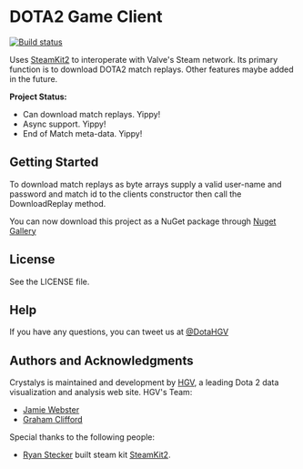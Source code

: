 # DOTA2 Game Client

[![Build status](https://ci.appveyor.com/api/projects/status/w4j21tvmftda3npk?svg=true)](https://ci.appveyor.com/project/RGBKnights/basilius)

Uses [SteamKit2](https://github.com/SteamRE/SteamKit) to interoperate with Valve's Steam network. Its primary function is to download DOTA2 match replays. Other features maybe added in the future.

**Project Status:**

- Can download match replays. Yippy!
- Async support. Yippy!
- End of Match meta-data. Yippy!

## Getting Started

To download match replays as byte arrays supply a valid user-name and password and match id to the clients constructor then call the DownloadReplay method.

You can now download this project as a NuGet package through [Nuget Gallery](https://www.nuget.org/packages/HGV.Crystalys/)

## License

See the LICENSE file.

## Help

If you have any questions, you can tweet us at [@DotaHGV](https://twitter.com/DotaHGV)

## Authors and Acknowledgments

Crystalys is maintained and development by [HGV](http://www.highgroundvision.com), a leading Dota 2 data visualization and analysis web site. HGV's Team:

* [Jamie Webster](https://github.com/RGBKnights) 
* [Graham Clifford](https://github.com/gclifford)

Special thanks to the following people:

* [Ryan Stecker](https://github.com/VoiDeD) built steam kit [SteamKit2](https://github.com/SteamRE/SteamKit).
